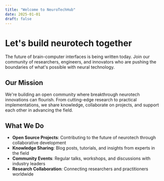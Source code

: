 ```yaml
---
title: "Welcome to NeuroTechHub"
date: 2025-01-01
draft: false
---
```


# Let's build neurotech together

The future of brain-computer interfaces is being written today. Join our community of researchers, engineers, and innovators who are pushing the boundaries of what's possible with neural technology.

## Our Mission

We're building an open community where breakthrough neurotech innovations can flourish. From cutting-edge research to practical implementations, we share knowledge, collaborate on projects, and support each other in advancing the field.

## What We Do

- **Open Source Projects**: Contributing to the future of neurotech through collaborative development
- **Knowledge Sharing**: Blog posts, tutorials, and insights from experts in the field
- **Community Events**: Regular talks, workshops, and discussions with industry leaders
- **Research Collaboration**: Connecting researchers and practitioners worldwide
